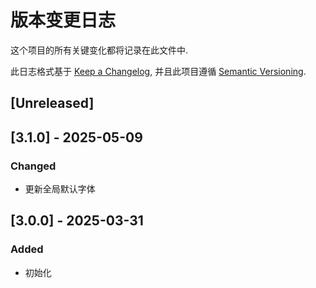 # 版本变更日志

这个项目的所有关键变化都将记录在此文件中.

此日志格式基于 [Keep a Changelog](https://keepachangelog.com/zh-CN/1.0.0/),
并且此项目遵循 [Semantic Versioning](https://semver.org/lang/zh-CN/).

## [Unreleased]

## [3.1.0] - 2025-05-09

### Changed

- 更新全局默认字体

## [3.0.0] - 2025-03-31

### Added

- 初始化